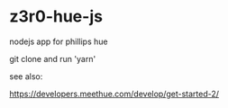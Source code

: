 # z3r0-hue-js

nodejs app for phillips hue

git clone and run 'yarn'

see also:

https://developers.meethue.com/develop/get-started-2/
